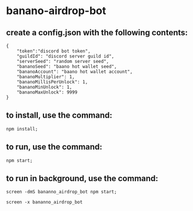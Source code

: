 # banano-airdrop-bot

## create a config.json with the following contents:

    {
    	"token":"discord bot token",
    	"guildId": "discord server guild id",
    	"serverSeed": "random server seed",
    	"bananoSeed": "baano hot wallet seed",
    	"bananoAccount": "baano hot wallet account",
    	"bananoMultiplier": 1,
    	"bananoMillisPerUnlock": 1,
    	"bananoMinUnlock": 1,
    	"bananoMaxUnlock": 9999
    }

## to install, use the command:

    npm install;

## to run, use the command:

    npm start;

## to run in background, use the command:

    screen -dmS bananno_airdrop_bot npm start;

    screen -x bananno_airdrop_bot
